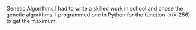 Genetic Algorithms
I had to write a skilled work in school and chose the genetic algorithms.
I programmed one in Python for the function -x(x-256) to get the maximum.
